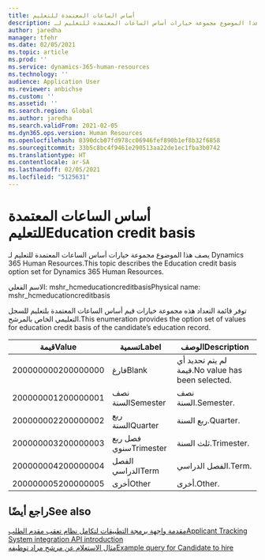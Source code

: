 ```yaml
---
title: أساس الساعات المعتمدة للتعليم
description: يصف هذا الموضوع مجموعة خيارات أساس الساعات المعتمدة للتعليم لـ Dynamics 365 Human Resources.
author: jaredha
manager: tfehr
ms.date: 02/05/2021
ms.topic: article
ms.prod: ''
ms.service: dynamics-365-human-resources
ms.technology: ''
audience: Application User
ms.reviewer: anbichse
ms.custom: ''
ms.assetid: ''
ms.search.region: Global
ms.author: jaredha
ms.search.validFrom: 2021-02-05
ms.dyn365.ops.version: Human Resources
ms.openlocfilehash: 0390dcb07fd978cc06946fef890b1ef8b32f6858
ms.sourcegitcommit: 33b5c8bc4f9461e290513aa22de1ec1fba3b0742
ms.translationtype: HT
ms.contentlocale: ar-SA
ms.lasthandoff: 02/05/2021
ms.locfileid: "5125631"
---
```

# <a name="education-credit-basis"></a><span data-ttu-id="d6945-103">أساس الساعات المعتمدة للتعليم</span><span class="sxs-lookup"><span data-stu-id="d6945-103">Education credit basis</span></span>

<span data-ttu-id="d6945-104">يصف هذا الموضوع مجموعة خيارات أساس الساعات المعتمدة للتعليم لـ Dynamics 365 Human Resources.</span><span class="sxs-lookup"><span data-stu-id="d6945-104">This topic describes the Education credit basis option set for Dynamics 365 Human Resources.</span></span>

<span data-ttu-id="d6945-105">الاسم الفعلي: mshr_hcmeducationcreditbasis</span><span class="sxs-lookup"><span data-stu-id="d6945-105">Physical name: mshr_hcmeducationcreditbasis</span></span>

<span data-ttu-id="d6945-106">توفر قائمة التعداد هذه مجموعة خيارات قيم أساس الساعات المعتمدة بلتعليم للسجل التعليمي الخاص بالمرشح.</span><span class="sxs-lookup"><span data-stu-id="d6945-106">This enumeration provides the option set of values for education credit basis of the candidate’s education record.</span></span>

| <span data-ttu-id="d6945-107">قيمة</span><span class="sxs-lookup"><span data-stu-id="d6945-107">Value</span></span> | <span data-ttu-id="d6945-108">تسمية</span><span class="sxs-lookup"><span data-stu-id="d6945-108">Label</span></span> | <span data-ttu-id="d6945-109">الوصف</span><span class="sxs-lookup"><span data-stu-id="d6945-109">Description</span></span> |
| --- | --- | --- |
| <span data-ttu-id="d6945-110">200000000</span><span class="sxs-lookup"><span data-stu-id="d6945-110">200000000</span></span> | <span data-ttu-id="d6945-111">فارغ</span><span class="sxs-lookup"><span data-stu-id="d6945-111">Blank</span></span> | <span data-ttu-id="d6945-112">لم يتم تحديد أي قيمة.</span><span class="sxs-lookup"><span data-stu-id="d6945-112">No value has been selected.</span></span> |
| <span data-ttu-id="d6945-113">200000001</span><span class="sxs-lookup"><span data-stu-id="d6945-113">200000001</span></span> | <span data-ttu-id="d6945-114">نصف السنة</span><span class="sxs-lookup"><span data-stu-id="d6945-114">Semester</span></span> | <span data-ttu-id="d6945-115">نصف السنة.</span><span class="sxs-lookup"><span data-stu-id="d6945-115">Semester.</span></span> |
| <span data-ttu-id="d6945-116">200000002</span><span class="sxs-lookup"><span data-stu-id="d6945-116">200000002</span></span> | <span data-ttu-id="d6945-117">ربع السنة</span><span class="sxs-lookup"><span data-stu-id="d6945-117">Quarter</span></span> | <span data-ttu-id="d6945-118">ربع السنة.</span><span class="sxs-lookup"><span data-stu-id="d6945-118">Quarter.</span></span> |
| <span data-ttu-id="d6945-119">200000003</span><span class="sxs-lookup"><span data-stu-id="d6945-119">200000003</span></span> | <span data-ttu-id="d6945-120">فصل ربع سنوي</span><span class="sxs-lookup"><span data-stu-id="d6945-120">Trimester</span></span> | <span data-ttu-id="d6945-121">ثلث السنة.</span><span class="sxs-lookup"><span data-stu-id="d6945-121">Trimester.</span></span> |
| <span data-ttu-id="d6945-122">200000004</span><span class="sxs-lookup"><span data-stu-id="d6945-122">200000004</span></span> | <span data-ttu-id="d6945-123">الفصل الدراسي</span><span class="sxs-lookup"><span data-stu-id="d6945-123">Term</span></span> | <span data-ttu-id="d6945-124">الفصل الدراسي.</span><span class="sxs-lookup"><span data-stu-id="d6945-124">Term.</span></span> |
| <span data-ttu-id="d6945-125">200000005</span><span class="sxs-lookup"><span data-stu-id="d6945-125">200000005</span></span> | <span data-ttu-id="d6945-126">أخرى</span><span class="sxs-lookup"><span data-stu-id="d6945-126">Other</span></span> | <span data-ttu-id="d6945-127">أخرى.</span><span class="sxs-lookup"><span data-stu-id="d6945-127">Other.</span></span> |

## <a name="see-also"></a><span data-ttu-id="d6945-128">راجع أيضًا</span><span class="sxs-lookup"><span data-stu-id="d6945-128">See also</span></span>

[<span data-ttu-id="d6945-129">مقدمة واجهة برمجة التطبيقات لتكامل نظام تعقب مقدم الطلب</span><span class="sxs-lookup"><span data-stu-id="d6945-129">Applicant Tracking System integration API introduction</span></span>](hr-admin-integration-ats-api-introduction.md)<br>
[<span data-ttu-id="d6945-130">مثال الاستعلام عن مرشح مراد توظيفه</span><span class="sxs-lookup"><span data-stu-id="d6945-130">Example query for Candidate to hire</span></span>](hr-admin-integration-ats-api-candidate-to-hire-example-query.md)

